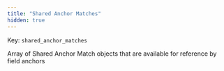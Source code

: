 ```yaml
---
title: "Shared Anchor Matches"
hidden: true
---
```

Key: `shared_anchor_matches`

Array of Shared Anchor Match objects that are available for reference by field anchors